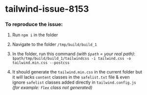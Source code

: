 # tailwind-issue-8153

### To reproduce the issue:
1. Run `npm i` in the folder
  
2. Navigate to the folder `/tmp/build/build_1`  

3. In the folder, run this command _(with `$path` = your real path)_:  
`$path/tmp/build/build_1/tailwindcss -i tailwind.css -o tailwind.min.css --postcss`  

4. It should generate the `tailwind.min.css` in the current folder but   
it will lacks `content` classes in the `safelist.txt` file & even  
ignore `safelist` classes added directly in `tailwind.config.js`  
_(for example: `flex` class not generated)_
